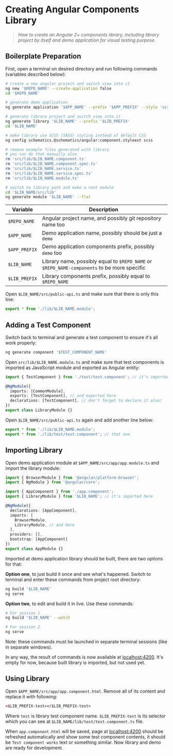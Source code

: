 # Creating Angular Components Library

> *How to create an Angular 2+ components library, including library project by itself and demo application for visual testing purpose.*

## Boilerplate Preparation

First, open a terminal on desired directory and run following commands (variables described below):

```sh
# create a new angular project and switch view into it
ng new '$REPO_NAME' --create-application false
cd '$REPO_NAME'

# generate demo application
ng generate application '$APP_NAME' --prefix '$APP_PREFIX' --style 'scss' --routing false

# generate library project and switch view into it
ng generate library '$LIB_NAME' --prefix '$LIB_PREFIX'
cd '$LIB_NAME'

# make library use SCSS (SASS) styling instead of default CSS
ng config schematics.@schematics/angular:component.styleext scss

# remove example files generated with library
# you can do that manually also
rm 'src/lib/$LIB_NAME.component.ts'
rm 'src/lib/$LIB_NAME.component.spec.ts'
rm 'src/lib/$LIB_NAME.service.ts'
rm 'src/lib/$LIB_NAME.service.spec.ts'
rm 'src/lib/$LIB_NAME.module.ts'

# switch to library path and make a root module
cd '$LIB_NAME/src/lib'
ng generate module '$LIB_NAME' --flat
```

| Variable      | Description                                                                                 |
| ------------- | ------------------------------------------------------------------------------------------- |
| `$REPO_NAME`  | Angular project name, and possibly git repository name too                                  |
| `$APP_NAME`   | Demo application name, possibly should be just a `demo`                                     |
| `$APP_PREFIX` | Demo application components prefix, possibly `demo` too                                     |
| `$LIB_NAME`   | Library name, possibly equal to `$REPO_NAME` or `$REPO_NAME-components` to be more specific |
| `$LIB_PREFIX` | Library components prefix, possibly equal to `$REPO_NAME`                                   |

Open `$LIB_NAME/src/public-api.ts` and make sure that there is only this line:

```typescript
export * from './lib/$LIB_NAME.module';
```

## Adding a Test Component

Switch back to terminal and generate a test component to ensure it's all work properly:

```sh
ng generate component '$TEST_COMPONENT_NAME'
```

Open `src/lib/$LIB_NAME.module.ts` and make sure that test components is imported as JavaScript module and exported as Angular entity:

```typescript
import { TestComponent } from './test/test.component'; // it's imported here

@NgModule({
  imports: [CommonModule],
  exports: [TestComponent], // and exported here
  declarations: [TestComponent], // don't forget to declare it also!
})
export class LibraryModule {}
```

Open `$LIB_NAME/src/public-api.ts` again and add another line below:

```typescript
export * from './lib/$LIB_NAME.module';
export * from './lib/test/test.component'; // that one
```

## Importing Library

Open demo application module at `$APP_NAME/src/app/app.module.ts` and import the library module:

```typescript
import { BrowserModule } from '@angular/platform-browser';
import { NgModule } from '@angular/core';

import { AppComponent } from './app.component';
import { LibraryModule } from '$LIB_NAME'; // it's imported here

@NgModule({
  declarations: [AppComponent],
  imports: [
    BrowserModule,
    LibraryModule, // and here
  ],
  providers: [],
  bootstrap: [AppComponent]
})
export class AppModule {}
```

Imported at demo application library should be built, there are two options for that:

**Option one**, to just build it once and see what's happened. Switch to terminal and enter these commands from project root directory:

```sh
ng build '$LIB_NAME'
ng serve
```

**Option two**, to edit and build it in live. Use these commands:

```sh
# For session 1
ng build '$LIB_NAME' --watch

# For session 2
ng serve
```

Note: these commands must be launched in separate terminal sessions (like in separate windows).

In any way, the result of commands is now available at [localhost:4200](http://localhost:4200/). It's empty for now, because built library is imported, but not used yet.

## Using Library

Open `$APP_NAME/src/app/app.component.html`. Remove all of its content and replace it with following:

```html
<$LIB_PREFIX-test></$LIB_PREFIX-test>
```

Where `test` is library test component name. `$LIB_PREFIX-test` is its selector which you can see at `$LIB_NAME/lib/test/test.component.ts` file.

When `app.component.html` will be saved, page at [localhost:4200](http://localhost:4200/) should be refreshed automatically and show some test component contents, it should be `Test component works` text or something similar. Now library and demo are ready for development.
